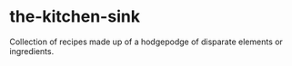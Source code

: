 # the-kitchen-sink
Collection of recipes made up of a hodgepodge of disparate elements or ingredients.

